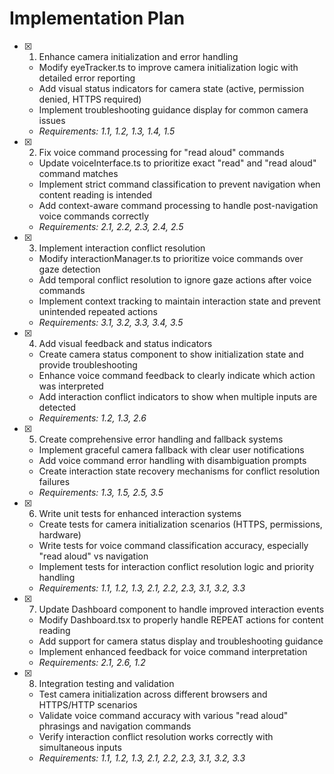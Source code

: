 # Implementation Plan

- [x] 1. Enhance camera initialization and error handling
  - Modify eyeTracker.ts to improve camera initialization logic with detailed error reporting
  - Add visual status indicators for camera state (active, permission denied, HTTPS required)
  - Implement troubleshooting guidance display for common camera issues
  - _Requirements: 1.1, 1.2, 1.3, 1.4, 1.5_

- [x] 2. Fix voice command processing for "read aloud" commands
  - Update voiceInterface.ts to prioritize exact "read" and "read aloud" command matches
  - Implement strict command classification to prevent navigation when content reading is intended
  - Add context-aware command processing to handle post-navigation voice commands correctly
  - _Requirements: 2.1, 2.2, 2.3, 2.4, 2.5_

- [x] 3. Implement interaction conflict resolution
  - Modify interactionManager.ts to prioritize voice commands over gaze detection
  - Add temporal conflict resolution to ignore gaze actions after voice commands
  - Implement context tracking to maintain interaction state and prevent unintended repeated actions
  - _Requirements: 3.1, 3.2, 3.3, 3.4, 3.5_

- [x] 4. Add visual feedback and status indicators
  - Create camera status component to show initialization state and provide troubleshooting
  - Enhance voice command feedback to clearly indicate which action was interpreted
  - Add interaction conflict indicators to show when multiple inputs are detected
  - _Requirements: 1.2, 1.3, 2.6_

- [x] 5. Create comprehensive error handling and fallback systems
  - Implement graceful camera fallback with clear user notifications
  - Add voice command error handling with disambiguation prompts
  - Create interaction state recovery mechanisms for conflict resolution failures
  - _Requirements: 1.3, 1.5, 2.5, 3.5_

- [x] 6. Write unit tests for enhanced interaction systems
  - Create tests for camera initialization scenarios (HTTPS, permissions, hardware)
  - Write tests for voice command classification accuracy, especially "read aloud" vs navigation
  - Implement tests for interaction conflict resolution logic and priority handling
  - _Requirements: 1.1, 1.2, 1.3, 2.1, 2.2, 2.3, 3.1, 3.2, 3.3_

- [x] 7. Update Dashboard component to handle improved interaction events
  - Modify Dashboard.tsx to properly handle REPEAT actions for content reading
  - Add support for camera status display and troubleshooting guidance
  - Implement enhanced feedback for voice command interpretation
  - _Requirements: 2.1, 2.6, 1.2_

- [x] 8. Integration testing and validation
  - Test camera initialization across different browsers and HTTPS/HTTP scenarios
  - Validate voice command accuracy with various "read aloud" phrasings and navigation commands
  - Verify interaction conflict resolution works correctly with simultaneous inputs
  - _Requirements: 1.1, 1.2, 1.3, 2.1, 2.2, 2.3, 3.1, 3.2, 3.3_